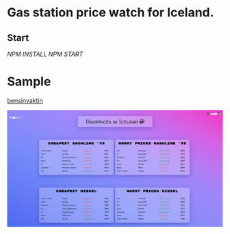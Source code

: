 # Gas station price watch for Iceland.

## Start

_NPM INSTALL_
_NPM START_

# Sample

[bensinvaktin](https://bensinvaktin.netlify.app/)

![Sample](/src/assets/sampleIMG.png)
